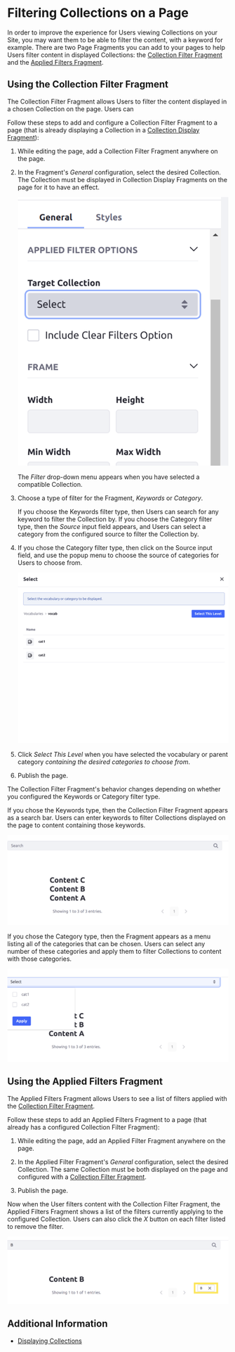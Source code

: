 # Filtering Collections on a Page

In order to improve the experience for Users viewing Collections on your Site, you may want them to be able to filter the content, with a keyword for example. There are two Page Fragments you can add to your pages to help Users filter content in displayed Collections: the [Collection Filter Fragment](#using-the-collection-filter-fragment) and the [Applied Filters Fragment](#using-the-applied-filters-fragment).

## Using the Collection Filter Fragment

The Collection Filter Fragment allows Users to filter the content displayed in a chosen Collection on the page. Users can 

Follow these steps to add and configure a Collection Filter Fragment to a page (that is already displaying a Collection in a [Collection Display Fragment](./displaying-collections.md#configuring-a-collection-display-fragment)):

1. While editing the page, add a Collection Filter Fragment anywhere on the page.

1. In the Fragment's *General* configuration, select the desired Collection. The Collection must be displayed in Collection Display Fragments on the page for it to have an effect.
    
    ![Configure the Fragment to use a Collection that is already displayed in a Collection Display Fragment.](./filtering-collections-on-a-page/images/01.png)

    The *Filter* drop-down menu appears when you have selected a compatible Collection.

1. Choose a type of filter for the Fragment, *Keywords* or *Category*.

    If you choose the Keywords filter type, then Users can search for any keyword to filter the Collection by. If you choose the Category filter type, then the *Source* input field appears, and Users can select a category from the configured source to filter the Collection by.

1. If you chose the Category filter type, then click on the Source input field, and use the popup menu to choose the source of categories for Users to choose from.

    ![Select the vocabulary or category that contains the desired category selection.](./filtering-collections-on-a-page/images/02.png)

1. Click *Select This Level* when you have selected the vocabulary or parent category *containing the desired categories to choose from*.

1. Publish the page.

The Collection Filter Fragment's behavior changes depending on whether you configured the Keywords or Category filter type.

If you chose the Keywords type, then the Collection Filter Fragment appears as a search bar. Users can enter keywords to filter Collections displayed on the page to content containing those keywords.

![The Keywords filter type presents a search bar to Users to enter keywords to filter by.](./filtering-collections-on-a-page/images/03.png)

If you chose the Category type, then the Fragment appears as a menu listing all of the categories that can be chosen. Users can select any number of these categories and apply them to filter Collections to content with those categories.

![The Category filter type presents a list of categories for Users to enable and apply as a filter.](./filtering-collections-on-a-page/images/04.png)

## Using the Applied Filters Fragment

The Applied Filters Fragment allows Users to see a list of filters applied with the [Collection Filter Fragment](#using-the-collection-filter-fragment).

Follow these steps to add an Applied Filters Fragment to a page (that already has a configured Collection Filter Fragment):

1. While editing the page, add an Applied Filter Fragment anywhere on the page.

1. In the Applied Filter Fragment's *General* configuration, select the desired Collection. The same Collection must be both displayed on the page and configured with a [Collection Filter Fragment](#using-the-collection-filter-fragment).

1. Publish the page.

Now when the User filters content with the Collection Filter Fragment, the Applied Filters Fragment shows a list of the filters currently applying to the configured Collection. Users can also click the *X* button on each filter listed to remove the filter.

![The Applied Filters Fragment shows all filters currently applied to the configured Collection.](./filtering-collections-on-a-page/images/05.png)

## Additional Information

* [Displaying Collections](./displaying-collections.md)
